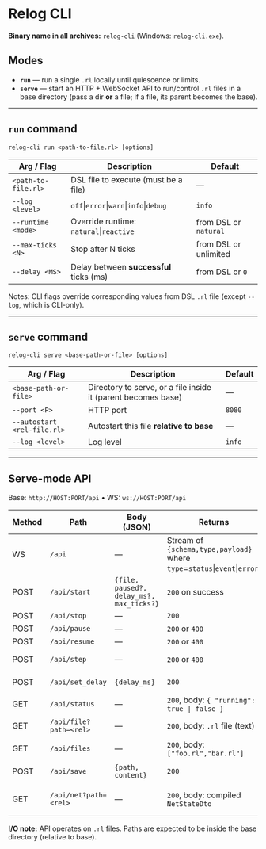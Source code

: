 # Relog CLI

**Binary name in all archives:** `relog-cli` (Windows: `relog-cli.exe`).

## Modes

* **`run`** — run a single `.rl` locally until quiescence or limits.
* **`serve`** — start an HTTP + WebSocket API to run/control `.rl` files in a base directory (pass a dir **or** a file; if a file, its parent becomes the base).

---

## `run` command

`relog-cli run <path-to-file.rl> [options]`

| Arg / Flag          | Description                             | Default               |
| ------------------- | --------------------------------------- | --------------------- |
| `<path-to-file.rl>` | DSL file to execute (must be a file)    | —                     |
| `--log <level>`     | `off`\|`error`\|`warn`\|`info`\|`debug` | `info`                |
| `--runtime <mode>`  | Override runtime: `natural`\|`reactive` | from DSL or `natural` |
| `--max-ticks <N>`   | Stop after N ticks                      | from DSL or unlimited |
| `--delay <MS>`      | Delay between **successful** ticks (ms) | from DSL or `0`       |

Notes: CLI flags override corresponding values from DSL `.rl` file (except `--log`, which is CLI-only).

---

## `serve` command

`relog-cli serve <base-path-or-file> [options]`

| Arg / Flag                  | Description                                                   | Default |
| --------------------------- | ------------------------------------------------------------- | ------- |
| `<base-path-or-file>`       | Directory to serve, or a file inside it (parent becomes base) | —       |
| `--port <P>`                | HTTP port                                                     | `8080`  |
| `--autostart <rel-file.rl>` | Autostart this file **relative to base**                      | —       |
| `--log <level>`             | Log level                                                     | `info`  |

---

## Serve-mode API

Base: `http://HOST:PORT/api` • WS: `ws://HOST:PORT/api`

| Method | Path | Body (JSON) | Returns | Notes |
| --- | --- | --- | --- | --- |
| WS | `/api` | — | Stream of `{schema,type,payload}` where `type`=`status`\|`event`\|`error`. | Realtime status/events/errors. |
| POST | `/api/start` | `{file, paused?, delay_ms?, max_ticks?}` | `200` on success | `file` is path **relative to base**; starts a run. |
| POST | `/api/stop` | — | `200` | Stops current run. |
| POST | `/api/pause` | — | `200` or `400` | Pauses run. |
| POST | `/api/resume` | — | `200` or `400` | Resumes run. |
| POST | `/api/step` | — | `200` or `400` | Executes single manual step. |
| POST | `/api/set_delay` | `{delay_ms}` | `200` | Sets inter-step delay. |
| GET | `/api/status` | — | `200`, body: `{ "running": true \| false }` | Current run state. |
| GET | `/api/file?path=<rel>` | — | `200`, body: `.rl` file (text) | Reads file inside base. |
| GET | `/api/files` | — | `200`, body: `["foo.rl","bar.rl"]` | Lists `.rl` files in base. |
| POST | `/api/save` | `{path, content}` | `200` | Saves `.rl` **inside base**. |
| GET | `/api/net?path=<rel>` | — | `200`, body: compiled `NetStateDto` | For provided path or current run if omitted. |

**I/O note:** API operates on `.rl` files. Paths are expected to be inside the base directory (relative to base).
